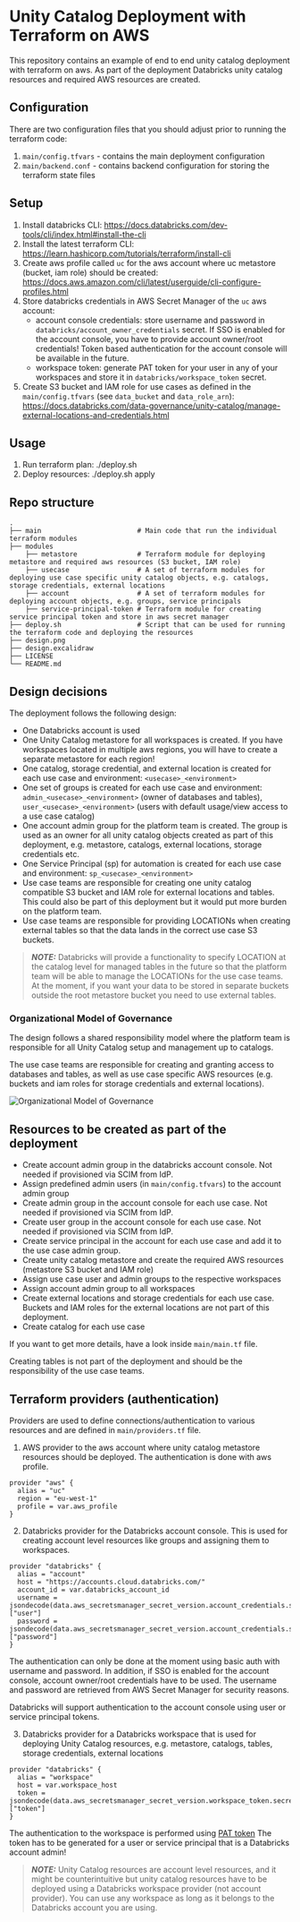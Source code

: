 # Unity Catalog Deployment with Terraform on AWS

This repository contains an example of end to end unity catalog deployment with terraform on aws. 
As part of the deployment Databricks unity catalog resources and required AWS resources are created.

## Configuration

There are two configuration files that you should adjust prior to running the terraform code:

1. `main/config.tfvars` - contains the main deployment configuration
2. `main/backend.conf` - contains backend configuration for storing the terraform state files

## Setup

1. Install databricks CLI: https://docs.databricks.com/dev-tools/cli/index.html#install-the-cli
2. Install the latest terraform CLI: https://learn.hashicorp.com/tutorials/terraform/install-cli
3. Create aws profile called `uc` for the aws account where uc metastore (bucket, iam role) should be created: https://docs.aws.amazon.com/cli/latest/userguide/cli-configure-profiles.html
3. Store databricks credentials in AWS Secret Manager of the `uc` aws account:
    * account console credentials: store username and password in `databricks/account_owner_credentials` secret. 
      If SSO is enabled for the account console, you have to provide account owner/root credentials!
      Token based authentication for the account console will be available in the future.
    * workspace token: generate PAT token for your user in any of your workspaces and store it in `databricks/workspace_token` secret.
4. Create S3 bucket and IAM role for use cases as defined in the `main/config.tfvars` (see `data_bucket` and `data_role_arn`): 
   https://docs.databricks.com/data-governance/unity-catalog/manage-external-locations-and-credentials.html
   
## Usage

1. Run terraform plan: ./deploy.sh
2. Deploy resources: ./deploy.sh apply

## Repo structure

```
.
├── main                        # Main code that run the individual terraform modules
├── modules
    ├── metastore               # Terraform module for deploying metastore and required aws resources (S3 bucket, IAM role)
    ├── usecase                 # A set of terraform modules for deploying use case specific unity catalog objects, e.g. catalogs, storage credentials, external locations
    ├── account                 # A set of terraform modules for deploying account objects, e.g. groups, service principals
    ├── service-principal-token # Terraform module for creating service principal token and store in aws secret manager
├── deploy.sh                   # Script that can be used for running the terraform code and deploying the resources
├── design.png
├── design.excalidraw
├── LICENSE
└── README.md
```

## Design decisions

The deployment follows the following design:

* One Databricks account is used
* One Unity Catalog metastore for all workspaces is created. If you have workspaces located in multiple aws regions, you will have to create a separate metastore for each region!
* One catalog, storage credential, and external location is created for each use case and environment: `<usecase>_<environment>`
* One set of groups is created for each use case and environment: `admin_<usecase>_<environment>` (owner of databases and tables), `user_<usecase>_<environment>` (users with default usage/view access to a use case catalog)
* One account admin group for the platform team is created. The group is used as an owner for all unity catalog objects created as part of this deployment, e.g. metastore, catalogs, external locations, storage credentials etc.
* One Service Principal (sp) for automation is created for each use case and environment: `sp_<usecase>_<environment>`
* Use case teams are responsible for creating one unity catalog compatible S3 bucket and IAM role for external locations and tables. 
  This could also be part of this deployment but it would put more burden on the platform team.
* Use case teams are responsible for providing LOCATIONs when creating external tables so that the data lands in the correct use case S3 buckets. 
  
> **_NOTE:_**  Databricks will provide a functionality to specify LOCATION at the catalog level for managed tables in the future 
> so that the platform team will be able to manage the LOCATIONs for the use case teams. 
> At the moment, if you want your data to be stored in separate buckets outside the root metastore bucket you need to use external tables.

### Organizational Model of Governance

The design follows a shared responsibility model where the platform team is responsible for all Unity Catalog setup 
and management up to catalogs. 

The use case teams are responsible for creating and granting access to databases and tables,
as well as use case specific AWS resources (e.g. buckets and iam roles for storage credentials and external locations).

![Organizational Model of Governance](design.png)
  
## Resources to be created as part of the deployment

* Create account admin group in the databricks account console. Not needed if provisioned via SCIM from IdP.
* Assign predefined admin users (in `main/config.tfvars`) to the account admin group
* Create admin group in the account console for each use case. Not needed if provisioned via SCIM from IdP.
* Create user group in the account console for each use case. Not needed if provisioned via SCIM from IdP.
* Create service principal in the account for each use case and add it to the use case admin group.
* Create unity catalog metastore and create the required AWS resources (metastore S3 bucket and IAM role)
* Assign use case user and admin groups to the respective workspaces
* Assign account admin group to all workspaces
* Create external locations and storage credentials for each use case. Buckets and IAM roles for the external locations are not part of this deployment. 
* Create catalog for each use case

If you want to get more details, have a look inside `main/main.tf` file.


Creating tables is not part of the deployment and should be the responsibility of the use case teams.

## Terraform providers (authentication)

Providers are used to define connections/authentication to various resources and are defined in `main/providers.tf` file.

1. AWS provider to the aws account where unity catalog metastore resources should be deployed. 
   The authentication is done with aws profile. 
```
provider "aws" {
  alias = "uc"
  region = "eu-west-1"
  profile = var.aws_profile
}
```

2. Databricks provider for the Databricks account console. This is used for creating account level resources like groups and assigning them to workspaces.
```
provider "databricks" {
  alias = "account"
  host = "https://accounts.cloud.databricks.com/"
  account_id = var.databricks_account_id
  username = jsondecode(data.aws_secretsmanager_secret_version.account_credentials.secret_string)["user"]
  password = jsondecode(data.aws_secretsmanager_secret_version.account_credentials.secret_string)["password"]
}
```
The authentication can only be done at the moment using basic auth with username and password.
In addition, if SSO is enabled for the account console, account owner/root credentials have to be used.
The username and password are retrieved from AWS Secret Manager for security reasons.

Databricks will support authentication to the account console using user or service principal tokens.

3. Databricks provider for a Databricks workspace that is used for deploying Unity Catalog resources, e.g. metastore, catalogs, tables, storage credentials, external locations
 
```
provider "databricks" {
  alias = "workspace"
  host = var.workspace_host
  token = jsondecode(data.aws_secretsmanager_secret_version.workspace_token.secret_string)["token"]
}
```
The authentication to the workspace is performed using [PAT token](https://docs.databricks.com/dev-tools/api/latest/authentication.html)
The token has to be generated for a user or service principal that is a Databricks account admin!

> **_NOTE:_**  Unity Catalog resources are account level resources, and it might be counterintuitive but 
> unity catalog resources have to be deployed using a Databricks workspace provider (not account provider).
> You can use any workspace as long as it belongs to the Databricks account you are using.
